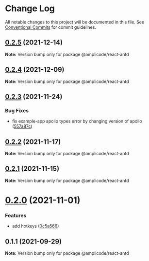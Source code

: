 # Change Log

All notable changes to this project will be documented in this file.
See [Conventional Commits](https://conventionalcommits.org) for commit guidelines.

## [0.2.5](https://github.com/Amplicode/amplicode-frontend/compare/@amplicode/react-antd@0.2.4...@amplicode/react-antd@0.2.5) (2021-12-14)

**Note:** Version bump only for package @amplicode/react-antd





## [0.2.4](https://github.com/Amplicode/amplicode-frontend/compare/@amplicode/react-antd@0.2.3...@amplicode/react-antd@0.2.4) (2021-12-09)

**Note:** Version bump only for package @amplicode/react-antd





## [0.2.3](https://github.com/Amplicode/amplicode-frontend/compare/@amplicode/react-antd@0.2.2...@amplicode/react-antd@0.2.3) (2021-11-24)


### Bug Fixes

* fix example-app apollo types error by changing version of apollo ([557a87c](https://github.com/Amplicode/amplicode-frontend/commit/557a87cbfc2f0ba81f90d019038709ea9e2d8c60))





## [0.2.2](https://github.com/Amplicode/amplicode-frontend/compare/@amplicode/react-antd@0.2.1...@amplicode/react-antd@0.2.2) (2021-11-17)

**Note:** Version bump only for package @amplicode/react-antd





## [0.2.1](https://github.com/Amplicode/amplicode-frontend/compare/@amplicode/react-antd@0.2.0...@amplicode/react-antd@0.2.1) (2021-11-15)

**Note:** Version bump only for package @amplicode/react-antd





# [0.2.0](https://github.com/Amplicode/amplicode-frontend/compare/@amplicode/react-antd@0.1.1...@amplicode/react-antd@0.2.0) (2021-11-01)


### Features

* add hotkeys ([0c5a566](https://github.com/Amplicode/amplicode-frontend/commit/0c5a5664264c4c96e7ce3d56196a0cc276bbb931))





## 0.1.1 (2021-09-29)

**Note:** Version bump only for package @amplicode/react-antd
